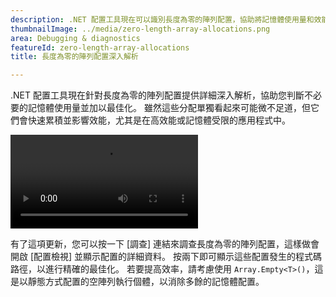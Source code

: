 ```yaml
---
description: .NET 配置工具現在可以識別長度為零的陣列配置，協助將記憶體使用量和效能最佳化。
thumbnailImage: ../media/zero-length-array-allocations.png
area: Debugging & diagnostics
featureId: zero-length-array-allocations
title: 長度為零的陣列配置深入解析

---
```



.NET 配置工具現在針對長度為零的陣列配置提供詳細深入解析，協助您判斷不必要的記憶體使用量並加以最佳化。 雖然這些分配單獨看起來可能微不足道，但它們會快速累積並影響效能，尤其是在高效能或記憶體受限的應用程式中。

![本機檢測工具](../media/zero-length-array-allocations.mp4)

有了這項更新，您可以按一下 [調查] 連結來調查長度為零的陣列配置，這樣做會開啟 [配置檢視] 並顯示配置的詳細資料。 按兩下即可顯示這些配置發生的程式碼路徑，以進行精確的最佳化。 若要提高效率，請考慮使用 `Array.Empty<T>()`，這是以靜態方式配置的空陣列執行個體，以消除多餘的記憶體配置。
